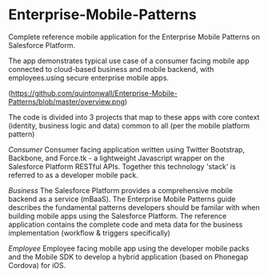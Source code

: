 Enterprise-Mobile-Patterns
==========================

Complete reference mobile application for the Enterprise Mobile Patterns on Salesforce Platform.

The app demonstrates typical use case of a consumer facing mobile app connected to cloud-based business and mobile backend, with employees.using secure enterprise mobile apps.

(https://github.com/quintonwall/Enterprise-Mobile-Patterns/blob/master/overview.png)

The code is divided into 3 projects that map to these apps with core context (identity, business logic and data) common to all (per the mobile platform pattern)

*Consumer*
Consumer facing application written using Twitter Bootstrap, Backbone, and Force.tk - a lightweight Javascript wrapper on the Salesforce Platform RESTful APIs. Together this technology 'stack' is referred to as a developer mobile pack. 

*Business*
The Salesforce Platform provides a comprehensive mobile backend as a service (mBaaS). The Enterprise Mobile Patterns guide describes the fundamental patterns developers should be familar with when building mobile apps using the Salesforce Platform. The reference application contains the complete code and meta data for the business implementation (workflow & triggers specifically)

*Employee*
Employee facing mobile app using the developer mobile packs and the Mobile SDK to develop a hybrid application (based on Phonegap Cordova) for iOS. 
